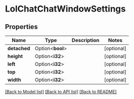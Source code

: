 # LolChatChatWindowSettings

## Properties

Name | Type | Description | Notes
------------ | ------------- | ------------- | -------------
**detached** | Option<**bool**> |  | [optional]
**height** | Option<**i32**> |  | [optional]
**left** | Option<**i32**> |  | [optional]
**top** | Option<**i32**> |  | [optional]
**width** | Option<**i32**> |  | [optional]

[[Back to Model list]](../README.md#documentation-for-models) [[Back to API list]](../README.md#documentation-for-api-endpoints) [[Back to README]](../README.md)


